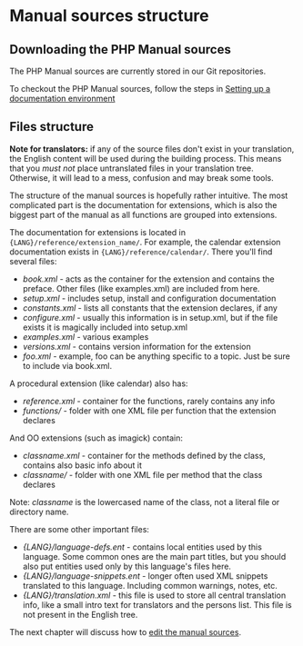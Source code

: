# Manual sources structure

## Downloading the PHP Manual sources
The PHP Manual sources are currently stored in our Git repositories.

To checkout the PHP Manual sources, follow the steps in [Setting up a documentation environment](local-setup.md)

## Files structure
**Note for translators:** if any of the source files don't exist in your translation, the English content will be used
during the building process. This means that you *must not* place untranslated files in your translation tree. Otherwise,
it will lead to a mess, confusion and may break some tools.

The structure of the manual sources is hopefully rather intuitive. The most
complicated part is the documentation for extensions, which is also the biggest
part of the manual as all functions are grouped into extensions.

The documentation for extensions is located in `{LANG}/reference/extension_name/`.  For example,
the calendar extension documentation exists in  `{LANG}/reference/calendar/`. There you'll find several files:
- *book.xml* - acts as the container for the extension and contains the preface. Other files (like examples.xml)
are included from here.
- *setup.xml* - includes setup, install and configuration documentation
- *constants.xml* - lists all constants that the extension declares, if any
- *configure.xml* - usually this information is in setup.xml, but if the file exists it is magically
included into setup.xml
- *examples.xml* - various examples
- *versions.xml* - contains version information for the extension
- *foo.xml* - example, foo can be anything specific to a topic. Just be sure to include via book.xml.

A procedural extension (like calendar) also has:
- *reference.xml* - container for the functions, rarely contains any info
- *functions/* - folder with one XML file per function that the extension declares

And OO extensions (such as imagick) contain:
- *classname.xml* - container for the methods defined by the class, contains also basic info about it
- *classname/* - folder with one XML file per method that the class declares

Note: *classname* is the lowercased name of the class, not a literal file or directory name.

There are some other important files:
- *{LANG}/language-defs.ent* - contains local entities used by this language. Some common ones are
  the main part titles, but you should also put entities used only by this language's files here.
- *{LANG}/language-snippets.ent* - longer often used XML snippets translated to this language.
  Including common warnings, notes, etc.
- *{LANG}/translation.xml* - this file is used to store all central translation info, like a small
  intro text for translators and the persons list. This file is not present in the English tree.

The next chapter will discuss how to [edit the manual sources](editing.md).
